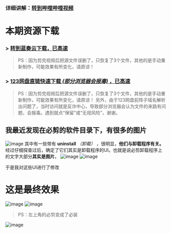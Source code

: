### 详细讲解：[转到哔哩哔哩视频](https://www.bilibili.com/video/BV1GVs7esEAg/)
# 本期资源下载

### > [转到蓝奏云下载，已高速](https://xuesheng666.lanzn.com/ixObU28ftt5e)

> PS：因为剪完视频后把源文件误删了，只恢复了3个文件，其他的是手动重新制作，可能效果有所变化，请原谅！

### > [123网盘直链快速下载 _(部分浏览器会报毒)_ ，已高速](https://1-180-24-8.pd1.cjjd19.com:30443/download-cdn.cjjd19.com/123-772/ec59fa10/1813280842-0/ec59fa10ee291af5f03cb0879cfadf04/c-m48?v=5&t=1724755342&s=1724755342342a4c6c16c13d24d677dc06a34d4694&r=PYFC43&bzc=2&bzs=313831333238303834323a31313237333739333a3132353136323a31383133323830383432&filename=%E6%96%B0%E5%8D%B8%E8%BD%BD%E6%9D%90%E8%B4%A8.zip&x-mf-biz-cid=4a638319-2512-407f-bbb3-5d526f11a8ed-3dab77&auto_redirect=0&cache_type=1&xmfcid=f9478755-82eb-4c4a-a6fd-a332a121422b-0-50111d3b1)

> PS：因为剪完视频后把源文件误删了，只恢复了3个文件，其他的是手动重新制作，可能效果有所变化，请原谅！
另外，由于123网盘前阵子域名解析出问题了，当时访问就是反诈中心，导致部分浏览器会认为文件的来路有问题，会报毒。遇到就点“保留”或“无视风险”，谢谢。

## 我最近发现在必剪的软件目录下，有很多的图片
![image](https://github.com/user-attachments/assets/021d0a50-3cf1-45d7-9dcc-b5ab644a122c)
其中有一些带有 **uninstall** _（卸载）_ ，很明显，**他们与卸载程序有关。**
经过仔细探查过后，确定了它们其实是卸载程序的UI。也就是说必剪卸载程序上的文字大部分**其实是图片**。
![image](https://github.com/user-attachments/assets/02b71299-db18-404f-9dd2-b02df26a6ac0)
![image](https://github.com/user-attachments/assets/850588c9-d762-4215-892d-a9169174d264)

于是我对这些UI进行了修改
# 这是最终效果
![image](https://github.com/user-attachments/assets/17985e69-5d8f-4305-8196-2219d91b5ee8)
![image](https://github.com/user-attachments/assets/0fd51f60-febe-425a-b5a5-dad9d66017b5)

> PS：左上角的必剪变成了必装

![image](https://github.com/user-attachments/assets/d9bb2957-f061-44ad-bb5c-c549333c2434)
